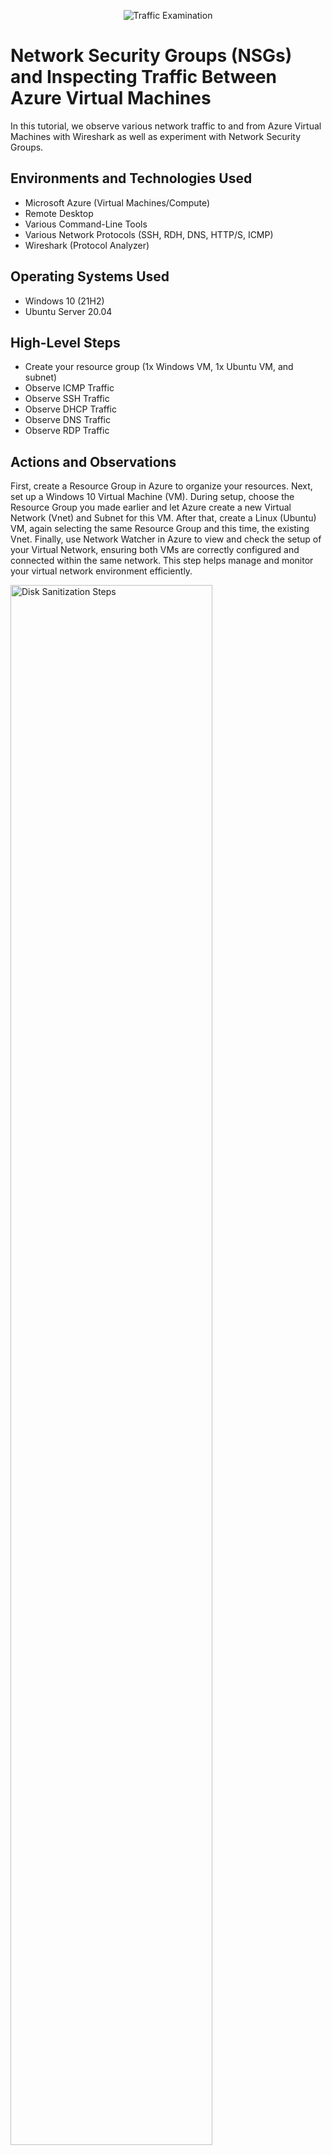 <p align="center">
<img src="https://i.imgur.com/Ua7udoS.png" alt="Traffic Examination"/>
</p>

<h1>Network Security Groups (NSGs) and Inspecting Traffic Between Azure Virtual Machines</h1>
In this tutorial, we observe various network traffic to and from Azure Virtual Machines with Wireshark as well as experiment with Network Security Groups. <br />


<!--- <h2>Video Demonstration</h2>

- ### [YouTube: Azure Virtual Machines, Wireshark, and Network Security Groups](https://www.youtube.com) --->

<h2>Environments and Technologies Used</h2>

- Microsoft Azure (Virtual Machines/Compute)
- Remote Desktop
- Various Command-Line Tools
- Various Network Protocols (SSH, RDH, DNS, HTTP/S, ICMP)
- Wireshark (Protocol Analyzer)

<h2>Operating Systems Used </h2>

- Windows 10 (21H2)
- Ubuntu Server 20.04

<h2>High-Level Steps</h2>

- Create your resource group (1x Windows VM, 1x Ubuntu VM, and subnet)
- Observe ICMP Traffic
- Observe SSH Traffic
- Observe DHCP Traffic
- Observe DNS Traffic
- Observe RDP Traffic
  

<h2>Actions and Observations</h2>

<p>
First, create a Resource Group in Azure to organize your resources. Next, set up a Windows 10 Virtual Machine (VM). During setup, choose the Resource Group you made earlier and let Azure create a new Virtual Network (Vnet) and Subnet for this VM. After that, create a Linux (Ubuntu) VM, again selecting the same Resource Group and this time, the existing Vnet. Finally, use Network Watcher in Azure to view and check the setup of your Virtual Network, ensuring both VMs are correctly configured and connected within the same network. This step helps manage and monitor your virtual network environment efficiently.</p>
<p>
<img src="https://i.imgur.com/Ks4Q5bz.png" height="80%" width="80%" alt="Disk Sanitization Steps"/>
</p>
<br />

<p>
Find and jot down your Public IP Address from the Microsoft Azure portal.
</p>
<p>
<img src="https://i.imgur.com/70uIcho.png" height="80%" width="80%" alt="Disk Sanitization Steps"/>
</p>
<br />

<p>Connect to your Windows 10 virtual machine using Remote Desktop.
</p>
<p>
<img src="https://i.imgur.com/MCYXVTO.png" height="60%" width="60%" alt="Disk Sanitization Steps"/>
</p>
<br />

<p>
Download and install Wireshark, accepting the default settings throughout the installation process.</p>
<p>
<img src="https://i.imgur.com/IRnG3zV.png" height="80%" width="80%" alt="Disk Sanitization Steps"/>
</p>
<br />

<p>
Launch Wireshark, then enter "icmp" into the filter bar to exclusively display ICMP traffic.</p>
<p>
<img src="https://i.imgur.com/s5YdUbp.png" height="80%" width="80%" alt="Disk Sanitization Steps"/>
</p>
<br />

<p>
Locate the private IP address of your Ubuntu Virtual Machine. Next, on your Windows 10 Virtual Machine, open the Command Prompt and send a ping request to the Ubuntu VM using its private IP address.<p>
<img src="https://i.imgur.com/i9j2yWr.png" height="80%" width="80%" alt="Disk Sanitization Steps"/>
</p>
<br />

<p>
Monitor the ping requests and their responses in Wireshark by observing the captured ICMP traffic.</p>
<p>
<img src="https://i.imgur.com/tkh1mxR.png" height="80%" width="80%" alt="Disk Sanitization Steps"/>
</p>
<br />

<p>
<p>Start a continuous ping to the Ubuntu VM by executing <code>ping -t [Ubuntu VM's IP address]</code> from your Windows 10 VM. This command keeps the ping active without stopping.</p>
<p>
<img src="https://i.imgur.com/tVT63iN.png" height="80%" width="80%" alt="Disk Sanitization Steps"/>
</p>
<br />

<p>Go to the Network Security Group settings for your Ubuntu VM in Azure. Find the rules for incoming traffic and disable (turn off) the rule that allows ICMP (ping) traffic to come in.</p>
<img src="https://i.imgur.com/cPtvwBx.png" height="80%" width="80%" alt="Disk Sanitization Steps"/>
<br />

<p>
<img src="https://i.imgur.com/sGPk8xi.png" height="80%" width="80%" alt="Disk Sanitization Steps"/>
</p>
<br />

<p>
<img src="https://i.imgur.com/ahYxBPv.png" height="80%" width="80%" alt="Disk Sanitization Steps"/>
</p>
<br />

<p>
<img src="https://i.imgur.com/psYL8UN.png" height="80%" width="80%" alt="Disk Sanitization Steps"/>
</p>
<br />


<p>Return to your Windows 10 VM. Continue observing the ICMP traffic in Wireshark and monitor the command line for any changes in the ping activity.
</p>
<p>  
<img src="https://i.imgur.com/6IkGjgN.png" height="80%" width="80%" alt="Disk Sanitization Steps"/>
</p>
<br />

<p>Go back to your Ubuntu VM's Network Security Group settings and turn back on the permission for incoming ICMP traffic.
</p>
<p>
<img src="https://i.imgur.com/hLvCuMG.png" height="80%" width="80%" alt="Disk Sanitization Steps"/>
</p>
<br />

<p>
Return to your Windows 10 VM, monitor the ICMP packets in WireShark, and check the Command Prompt's ping operation, which should now be successfully sending and receiving packets.</p>
<p>
<img src="https://i.imgur.com/xa3wpqq.png" height="80%" width="80%" alt="Disk Sanitization Steps"/>
</p>
<br />

<p>
End the ongoing ping command by pressing `Ctrl + C` in the Command Prompt window.</p>
<p>
<img src="https://i.imgur.com/5vh29Fb.png" height="80%" width="80%" alt="Disk Sanitization Steps"/>
</p>
<br />

<p>
In Wireshark, apply a filter to show only SSH traffic by entering `ssh` in the filter bar and pressing Enter.</p>
<p>
<img src="https://i.imgur.com/YVan6HT.png" height="80%" width="80%" alt="Disk Sanitization Steps"/>
</p>
<br />

<p>
From your Windows 10 virtual machine, use an SSH client to connect to your Ubuntu VM using its private IP address. Pay attention to Wireshark on your Windows VM to observe the network activity during the SSH connection setup, especially when you enter the password to log in to the Ubuntu VM.</p>
<p>
<img src="https://i.imgur.com/BMzNR4K.png" height="80%" width="80%" alt="Disk Sanitization Steps"/>
</p>
<br />

<p>Once you've successfully connected to your Ubuntu VM via SSH, monitor and analyze the network activity displayed in Wireshark to understand what happens during an active SSH session.</p>
<p>
<img src="https://i.imgur.com/nkK8e9P.png" height="80%" width="80%" alt="Disk Sanitization Steps"/>
</p>
<br />

<p>To close the SSH session, simply type `exit` and then press the [Enter] key.</p>
<img src="https://i.imgur.com/a0mufR0.png" height="80%" width="80%" alt="Disk Sanitization Steps"/>
</p>
<br />

<p>
In Wireshark, apply a filter to display only DHCP traffic by entering "dhcp" in the filter bar.</p>
<p>
<img src="https://i.imgur.com/ikQdqx1.png" height="80%" width="80%" alt="Disk Sanitization Steps"/>
</p>
<br />

<p>On your Windows 10 VM, open the Command Prompt and run the command <code>ipconfig /renew</code> to request a new IP address for your machine.</p>
<p>
<img src="https://i.imgur.com/KcW8DrY.png" height="80%" width="80%" alt="Disk Sanitization Steps"/>
</p>
<br />

<p>
In Wireshark, apply a filter to display only DNS traffic by entering "dns" into the filter bar.</p>
<p>
<img src="https://i.imgur.com/tGO1eSE.png" height="80%" width="80%" alt="Disk Sanitization Steps"/>
</p>
<br />

<p>Open the command line on your Windows 10 virtual machine and enter the commands <code>nslookup google.com</code> and <code>nslookup disney.com</code> to find out the IP addresses of google.com and disney.com, respectively.</p>
<p>
<img src="https://i.imgur.com/YMpASho.png" height="80%" width="80%" alt="Disk Sanitization Steps"/>
</p>
<br />

<p>While in Wireshark, watch the DNS traffic to see how the DNS queries for the websites you looked up are displayed.</p>
<p>
<img src="https://i.imgur.com/AZkQiix.png" height="80%" width="80%" alt="Disk Sanitization Steps"/>
</p>
<br />

<p>Return to Wireshark and apply the filter for RDP traffic using <code>tcp.port == 3389</code>. Notice the continuous flood of traffic that appears.</p>
<p>
<img src="https://i.imgur.com/n2m7GY8.png" height="80%" width="80%" alt="Disk Sanitization Steps"/>
</p>
<br />

<p>Final Step: Observe that the RDP protocol maintains a continuous connection, resulting in a steady stream of data transmission between the two computers.</p>
<img src="https://i.imgur.com/yxHKPOd.png" height="80%" width="80%" alt="Disk Sanitization Steps"/>
</p>
<br />

